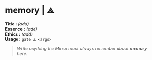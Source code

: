 # memory  |  ⟁

**Title :** _(add)_  
**Essence :** _(add)_  
**Ethics :** _(add)_  
**Usage :** `gate ⟁ <args>`

> _Write anything the Mirror must always remember about **memory** here._

